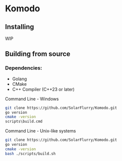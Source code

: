 # Komodo

## Installing
WIP

## Building from source
### Dependencies:
- Golang
- CMake
- C++ Compiler (C++23 or later)

Command Line - Windows
```sh
git clone https://github.com/SolarFlurry/Komodo.git
go version
cmake -version
scripts\build.cmd
```

Command Line - Unix-like systems
```sh
git clone https://github.com/SolarFlurry/Komodo.git
go version
cmake -version
bash ./scripts/build.sh
```